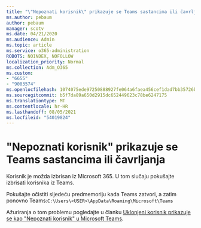 ```yaml
---
title: "\"Nepoznati korisnik\" prikazuje se Teams sastancima ili čavrljanja"
ms.author: pebaum
author: pebaum
manager: scotv
ms.date: 04/21/2020
ms.audience: Admin
ms.topic: article
ms.service: o365-administration
ROBOTS: NOINDEX, NOFOLLOW
localization_priority: Normal
ms.collection: Adm_O365
ms.custom:
- "6655"
- "9003574"
ms.openlocfilehash: 1074075ede97250888927fe064a6faea456cef1dad7bb35726b2874032ba86b1
ms.sourcegitcommit: b5f7da89a650d2915dc652449623c78be6247175
ms.translationtype: MT
ms.contentlocale: hr-HR
ms.lasthandoff: 08/05/2021
ms.locfileid: "54019824"
---
```

# <a name="unknown-user-appears-in-teams-meetings-or-chats"></a>"Nepoznati korisnik" prikazuje se Teams sastancima ili čavrljanja

Korisnik je možda izbrisan iz Microsoft 365. U tom slučaju pokušajte izbrisati korisnika iz Teams.  

Pokušajte očistiti sljedeću predmemoriju kada Teams zatvori, a zatim ponovno Teams:`C:\Users\<USER>\AppData\Roaming\Microsoft\Teams`

Ažuriranja o tom problemu pogledajte u članku [Uklonjeni korisnik prikazuje se kao "Nepoznati korisnik" u Microsoft Teams](https://docs.microsoft.com/MicrosoftTeams/troubleshoot/known-issues/removed-user-appears-as-unknown).
